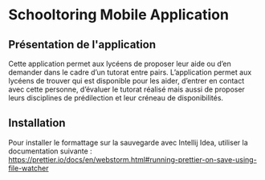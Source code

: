 # Schooltoring Mobile Application

## Présentation de l'application
Cette application permet aux lycéens de proposer leur aide ou d’en demander dans le cadre d’un tutorat entre pairs. L’application permet aux lycéens de trouver qui est disponible pour les aider, d’entrer en contact avec cette personne, d’évaluer le tutorat réalisé mais aussi de proposer leurs disciplines de prédilection et leur créneau de disponibilités.

## Installation
Pour installer le formattage sur la sauvegarde avec Intellij Idea, utiliser la documentation suivante : https://prettier.io/docs/en/webstorm.html#running-prettier-on-save-using-file-watcher 
